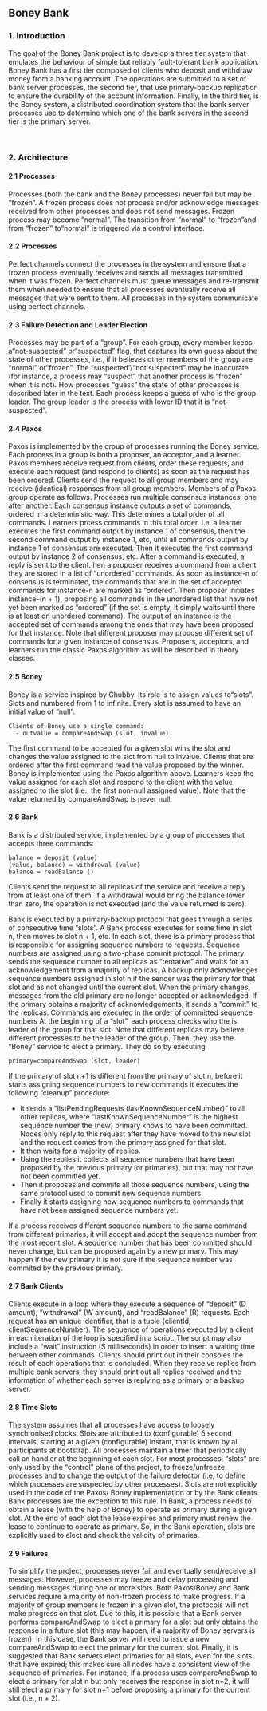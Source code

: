 ## Boney Bank
### 1. Introduction

The goal of the Boney Bank project is to develop a three tier system that emulates the behaviour of simple but reliably fault-tolerant bank application. Boney Bank has a first tier composed of clients who deposit and withdraw money from a banking account. The operations are submitted to a set of bank server processes, the second tier, that use primary-backup replication to ensure the durability of the account information. Finally, in the third tier, is the Boney system, a distributed coordination system that the bank server processes use to determine which one of the bank servers in the second tier is the primary server.

<br>

### 2. Architecture
#### 2.1 Processes

Processes (both the bank and the Boney processes) never fail but may be “frozen”. A frozen process does not process and/or acknowledge messages received from other processes and does not send messages. Frozen process may become “normal”. The transition from “normal” to “frozen”and from “frozen” to“normal” is triggered via a control interface.

#### 2.2 Processes
Perfect channels connect the processes in the system and ensure that a frozen process eventually receives and sends all messages transmitted when it was frozen. Perfect channels must queue messages and re-transmit them when needed to ensure that all processes eventually receive all messages that were sent to them. 
All processes in the system communicate using perfect channels.

#### 2.3 Failure Detection and Leader Election

Processes may be part of a “group”. For each group, every member keeps a“not-suspected” or“suspected” flag, that captures its own guess about the state of other processes, i.e., if it believes other members of the group are “normal” or“frozen”. The “suspected”/“not suspected” may be inaccurate (for instance, a process may “suspect” that another process is “frozen” when it is not). How processes “guess” the state of other processes is described later in the text. 
Each process keeps a guess of who is the group leader. The group leader is the process with lower ID that it is “not-suspected”.

#### 2.4 Paxos

Paxos is implemented by the group of processes running the Boney service. Each process in a group is both a proposer, an acceptor, and a learner. Paxos members receive request from clients, order these requests, and execute each request (and respond to clients) as
soon as the request has been ordered.
Clients send the request to all group members and may receive (identical) responses from all group members.
Members of a Paxos group operate as follows. Processes run multiple consensus instances, one after another. Each consensus instance outputs a set of commands, ordered in a deterministic way. This determines a total order of all commands. Learners prcess commands in this total order. I.e, a learner executes the first command output by instance 1 of consensus, then the second command output by instance 1, etc, until all commands output by instance 1 of consensus are executed. Then it executes the first command output by instance 2 of consensus, etc. After a command is executed, a reply is sent to the client.
hen a proposer receives a command from a client they are stored in a list of “unordered” commands. As soon as instance-n of consensus is terminated, the commands that are in the set of accepted commands for instance-n are marked as “ordered”. Then proposer initiates instance-(n + 1), proposing all commands in the unordered list that have not yet been marked as “ordered” (if the set is empty, it simply waits until there is at least on unordered command). The output of an instance is the accepted set of commands among the ones that may have been proposed for that instance. Note that different proposer may propose different set of commands for a given instance of consensus.
Proposers, acceptors, and learners run the classic Paxos algorithm as will be described in theory classes.

#### 2.5 Boney

Boney is a service inspired by Chubby. Its role is to assign values to“slots”. Slots and numbered from 1 to infinite. Every slot is assumed to have an initial value of “null”.

    Clients of Boney use a single command:
      - outvalue = compareAndSwap (slot, invalue).
The first command to be accepted for a given slot wins the slot and changes the value assigned to the slot from null to invalue. Clients that are ordered after the first command read the value proposed by the winner.
Boney is implemented using the Paxos algorithm above. Learners keep the value assigned for each slot and respond to the client with the value assigned to the slot (i.e., the first non-null assigned value). Note that the value returned by compareAndSwap is never null.

#### 2.6 Bank

Bank is a distributed service, implemented by a group of processes that accepts three commands:

    balance = deposit (value)
    (value, balance) = withdrawal (value)
    balance = readBalance ()

Clients send the request to all replicas of the service and receive a reply from at least one of them. If a withdrawal would bring the balance lower than zero, the operation is not executed (and the value returned is zero).

Bank is executed by a primary-backup protocol that goes through a series of consecutive time “slots”. A Bank process executes for some time in slot n, then moves to slot n + 1, etc. In each slot, there is a primary process that is responsible for assigning sequence numbers to requests. Sequence numbers are assigned using a two-phase commit protocol. The primary sends the sequence number to all replicas as “tentative” and waits for an acknowledgement from a majority of replicas. A backup only acknowledges sequence numbers assigned in slot n if the sender was the primary for that slot and as not changed until the current slot. When the primary changes, messages from the old primary are no longer accepted or acknowledged. If the primary obtains a majority of acknowledgements, it sends a “commit” to the replicas. Commands are executed in the
order of committed sequence numbers
At the beginning of a “slot”, each process checks who the is leader of the group for that slot. Note that different replicas may believe different processes to be the leader of the group. Then, they use the “Boney” service to elect a primary. They do so by executing
    
    primary=compareAndSwap (slot, leader)

If the primary of slot n+1 is different from the primary of slot n, before it starts assigning sequence numbers to new commands it executes the following “cleanup” procedure:
- It sends a “listPendingRequests (lastKnownSequenceNumber)” to all other replicas, where “lastKnownSequenceNumber” is the highest sequence number the (new) primary knows to have been committed. Nodes only reply to this request after they have moved to the new slot and the request comes from the primary assigned for that slot.
- It then waits for a majority of replies.
- Using the replies it collects all sequence numbers that have been proposed by the previous primary (or primaries), but that may not have not been committed yet.
- Then it proposes and commits all those sequence numbers, using the same protocol used to commit new sequence numbers.
- Finally it starts assigning new sequence numbers to commands that have not been assigned sequence numbers yet.

If a process receives different sequence numbers to the same command from different primaries, it will accept and adopt the sequence number from the most recent slot. A sequence number that has been committed should never change, but can be proposed again by a new primary. This may happen if the new primary it is not sure if the sequence number was commited by the previous primary.

#### 2.7 Bank Clients

Clients execute in a loop where they execute a sequence of “deposit” (D amount), “withdrawal” (W amount), and “readBalance” (R) requests. Each request has an unique identifier, that is a tuple ⟨clientId, clientSequenceNumber⟩. The sequence of operations executed by a client in each iteration of the loop is specified in a script. The script may also include a “wait” instruction (S milliseconds) in order to insert a waiting time between other commands. Clients should print out in their consoles the result of each operations that is concluded. When they receive replies from multiple bank servers, they should print out all replies received and the information of whether each server is replying as a primary or a backup server.

#### 2.8 Time Slots

The system assumes that all processes have access to loosely synchronised clocks. Slots are attributed to (configurable) δ second intervals, starting at a given (configurable) instant, that is known by all participants at bootstrap. All processes maintain a timer that periodically call an handler at the beginning of each slot.
For most processes, “slots” are only used by the “control” plane of the project, to freeze/unfreeze processes and to change the output of the failure detector (i.e, to define which processes are suspected by other processes). Slots are not explicitly used in the code of the Paxos/ Boney implementation or by the Bank clients.
Bank processes are the exception to this rule. In Bank, a process needs to obtain a lease (with the help of Boney) to operate as primary during a given slot. At the end of each slot the lease expires and primary must renew the lease to continue to operate as primary. So, in the Bank operation, slots are explicitly used to elect and check the validity of primaries.


#### 2.9 Failures

To simplify the project, processes never fail and eventually send/receive all messages. However, processes may freeze and delay processing and sending messages during one or more slots. Both Paxos/Boney and Bank services require a majority of non-frozen process to make progress. If a majority of group members is frozen in a given slot, the protocols will not make progress on that slot. Due to this, it is possible that a Bank server performs compareAndSwap to elect a primary for a slot but only obtains the response in a future slot (this may happen, if a majority of Boney servers is frozen). In this case, the Bank server will need to issue a new compareAndSwap to elect the primary for the current slot. Finally, it is suggested that Bank servers elect primaries for all slots, even for the slots that have expired; this makes sure all nodes have a consistent view of the sequence of primaries. For instance, if a process uses compareAndSwap to elect a primary for slot n but only receives the response in slot n+2, it will still elect a primary for slot n+1 before proposing a primary for the current slot (i.e., n + 2).








